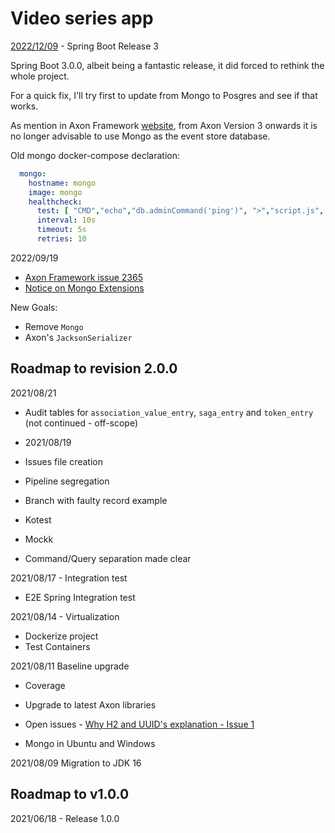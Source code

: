 # Video series app

<ins>2022/12/09</ins> - Spring Boot Release 3

Spring Boot 3.0.0, albeit being a fantastic release, it did forced to rethink the whole project.

For a quick fix, I'll try first to update from Mongo to Posgres and see if that works.

As mention in Axon
Framework [website](https://docs.axoniq.io/reference-guide/v/3.3/part-iii-infrastructure-components/repository-and-event-store#mongodb-event-storage-engine),
from Axon Version 3 onwards it is no longer advisable to use Mongo as the event store database.

Old mongo docker-compose declaration:

```yaml
  mongo:
    hostname: mongo
    image: mongo
    healthcheck:
      test: [ "CMD","echo","db.adminCommand('ping')", ">","script.js", "mongosh", "<", "script.js" ]
      interval: 10s
      timeout: 5s
      retries: 10
```

2022/09/19

- [Axon Framework issue 2365](https://github.com/AxonFramework/AxonFramework/issues/2365#event-7412299709)
- [Notice on Mongo Extensions](https://docs.axoniq.io/reference-guide/extensions/mongo)

New Goals:

- Remove `Mongo`
- Axon's `JacksonSerializer`

## Roadmap to revision 2.0.0

2021/08/21

- Audit tables for `association_value_entry`, `saga_entry` and `token_entry` (not continued - off-scope)

- 2021/08/19
- Issues file creation
- Pipeline segregation
- Branch with faulty record example
- Kotest
- Mockk
- Command/Query separation made clear

2021/08/17 - Integration test

- E2E Spring Integration test

2021/08/14 - Virtualization

- Dockerize project
- Test Containers

2021/08/11 Baseline upgrade

- Coverage
- Upgrade to latest Axon libraries
- Open issues - [Why H2 and UUID's explanation - Issue 1](https://gitlab.com/jesperancinha/video-series-app/-/issues/1)

- Mongo in Ubuntu and Windows

2021/08/09 Migration to JDK 16

## Roadmap to v1.0.0

2021/06/18 - Release 1.0.0

